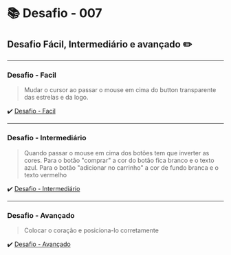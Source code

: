 # :books: Desafio - 007

## Desafio Fácil, Intermediário e avançado :pencil2:

---

### Desafio - Facil

> Mudar o cursor ao passar o mouse em cima do button transparente das estrelas e da logo.

:heavy_check_mark: [Desafio - Facil](https://github.com/milafrn/loja-fone/commit/d24a84b2373f7ce647ec8dbb1097127317e2753e)

---

### Desafio - Intermediário

> Quando passar o mouse em cima dos botões tem que inverter as cores. Para o botão "comprar" a cor do botão fica branco e o texto azul. Para o botão "adicionar no carrinho" a cor de fundo branca e o texto vermelho

:heavy_check_mark: [Desafio - Intermediário ](https://github.com/milafrn/loja-fone/commit/958616a7197115f1768e7b42e551640707e9be5d)

---

### Desafio - Avançado

> Colocar o coração e posiciona-lo corretamente

:heavy_check_mark: [Desafio - Avançado](https://github.com/milafrn/loja-fone/commit/af41e73c780d10d077e58900778a03e5f21f15bf)
